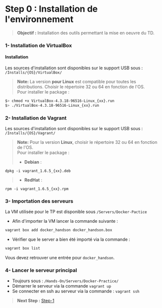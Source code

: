 Step 0 : Installation de l'environnement
============================================================  
> **Objectif :** Installation des outils permettant la mise en oeuvre du TD.  

### 1- Installation de VirtualBox
#### Installation
Les sources d'installation sont disponibles sur le support USB sous :  
`/Installs/{OS}/VirtualBox/`

> **Note:** La version **pour Linux** est compatible pour toutes les distributions. Choisir le répertoire 32 ou 64 en fonction de l'OS.  
Pour installer le package :  
```sh
$> chmod +x VirtualBox-4.3.18-96516-Linux_{xx}.run
$> ./VirtualBox-4.3.18-96516-Linux_{xx}.run
```  

### 2- Installation de Vagrant

Les sources d'installation sont disponibles sur le support USB sous :  
`/Installs/{OS}/Vagrant/`

> **Note:** Pour la version **Linux**, choisir le répertoire 32 ou 64 en fonction de l'OS.  
Pour installer le package :  
> - **Debian** :
```
dpkg -i vagrant_1.6.5_{xx}.deb
```
> - **RedHat** :
```
rpm -i vagrant_1.6.5_{xx}.rpm
```

### 3- Importation des serveurs

La VM utilisée pour le TP est disponible sous `/Servers/Docker-Pactice`

- Afin d'importer la VM lancer la commande suivante :  
```sh
vagrant box add docker_handson docker_handson.box
```


- Vérifier que le server a bien été importé via la commande :
```sh
vagrant box list
```
Vous devez retrouver une entrée pour `docker_handson`.

### 4- Lancer le serveur principal

- Toujours sous : `/Hands-On/Servers/Docker-Practice/`
- Démarrer le serveur via la commande `vagrant up`
- Se connecter en ssh au serveur via la commande : `vagrant ssh`


> **Next Step :** [Step-1](https://github.com/csi-projects/docker-hands-on/tree/master/Hands-On/Step-1) 
